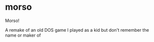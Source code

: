 # morso
Morso!

A remake of an old DOS game I played as a kid but don't remember the name or maker of
